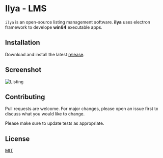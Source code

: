 # Ilya - LMS

```ilya``` is an open-source listing management software. **ilya** uses electron framework to develope **win64** executable apps.

## Installation

Download and install the latest [release](https://github.com/AvalerionV/ilya/releases).

## Screenshot

![Listing](https://raw.githubusercontent.com/AvalerionV/ilya/master/screenshot/Screenshot_2020-09-28_161632.png)

## Contributing
Pull requests are welcome. For major changes, please open an issue first to discuss what you would like to change.

Please make sure to update tests as appropriate.

## License
[MIT](https://choosealicense.com/licenses/mit/)